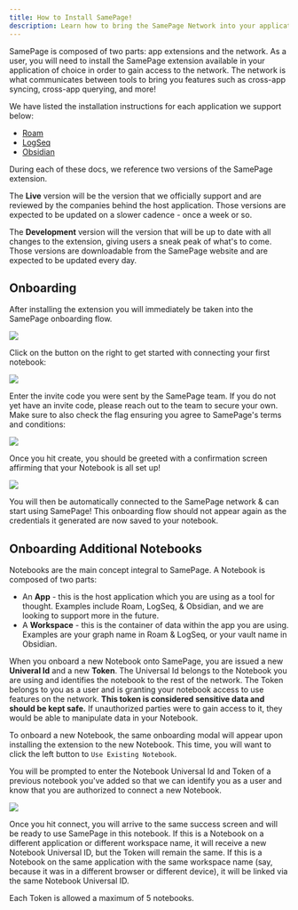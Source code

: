 ```yaml
---
title: How to Install SamePage!
description: Learn how to bring the SamePage Network into your application of choice!
---
```


SamePage is composed of two parts: app extensions and the network. As a user, you will need to install the SamePage extension available in your application of choice in order to gain access to the network. The network is what communicates between tools to bring you features such as cross-app syncing, cross-app querying, and more!

We have listed the installation instructions for each application we support below:

- [Roam](../roam/install.md)
- [LogSeq](../logseq/install.md)
- [Obsidian](../obsidian/install.md)

During each of these docs, we reference two versions of the SamePage extension. 

The **Live** version will be the version that we officially support and are reviewed by the companies behind the host application. Those versions are expected to be updated on a slower cadence - once a week or so.

The **Development** version will the version that will be up to date with all changes to the extension, giving users a sneak peak of what's to come. Those versions are downloadable from the SamePage website and are expected to be updated every day.

## Onboarding

After installing the extension you will immediately be taken into the SamePage onboarding flow.

![](/images/docs/getting-started/onboarding-start.png)

Click on the button on the right to get started with connecting your first notebook:

![](/images/docs/getting-started/onboarding-create.png)

Enter the invite code you were sent by the SamePage team. If you do not yet have an invite code, please reach out to the team to secure your own. Make sure to also check the flag ensuring you agree to SamePage's terms and conditions:

![](/images/docs/getting-started/onboarding-invite.png)

Once you hit create, you should be greeted with a confirmation screen affirming that your Notebook is all set up!

![](/images/docs/getting-started/onboarding-success.png)

You will then be automatically connected to the SamePage network & can start using SamePage! This onboarding flow should not appear again as the credentials it generated are now saved to your notebook.

## Onboarding Additional Notebooks

Notebooks are the main concept integral to SamePage. A Notebook is composed of two parts:
- An **App** - this is the host application which you are using as a tool for thought. Examples include Roam, LogSeq, & Obsidian, and we are looking to support more in the future.
- A **Workspace** - this is the container of data within the app you are using. Examples are your graph name in Roam & LogSeq, or your vault name in Obsidian.

When you onboard a new Notebook onto SamePage, you are issued a new **Univeral Id** and a new **Token**. The Universal Id belongs to the Notebook you are using and identifies the notebook to the rest of the network. The Token belongs to you as a user and is granting your notebook access to use features on the network. **This token is considered sensitive data and should be kept safe.** If unauthorized parties were to gain access to it, they would be able to manipulate data in your Notebook.

To onboard a new Notebook, the same onboarding modal will appear upon installing the extension to the new Notebook. This time, you will want to click the left button to `Use Existing Notebook`.

You will be prompted to enter the Notebook Universal Id and Token of a previous notebook you've added so that we can identify you as a user and know that you are authorized to connect a new Notebook.

![](/images/docs/getting-started/onboarding-connect.png)

Once you hit connect, you will arrive to the same success screen and will be ready to use SamePage in this notebook. If this is a Notebook on a different application or different workspace name, it will receive a new Notebook Universal ID, but the Token will remain the same. If this is a Notebook on the same application with the same workspace name (say, because it was in a different browser or different device), it will be linked via the same Notebook Universal ID.

Each Token is allowed a maximum of 5 notebooks.

